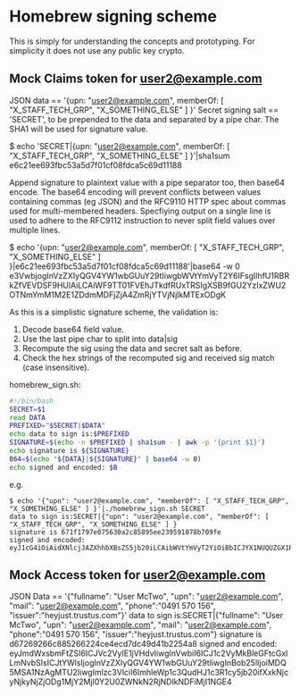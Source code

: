 # Homebrew signing scheme
This is simply for understanding the concepts and prototyping.
For simplicity it does not use any public key crypto.

## Mock Claims token for user2@example.com

JSON data == '{upn: "user2@example.com", memberOf: [ "X_STAFF_TECH_GRP", "X_SOMETHING_ELSE" ] }'
Secret signing salt == 'SECRET', to be prepended to the data and separated by a pipe char.
The SHA1 will be used for signature value.

$ echo 'SECRET|{upn: "user2@example.com", memberOf: [ "X_STAFF_TECH_GRP", "X_SOMETHING_ELSE" ] }'|sha1sum
e6c21ee693fbc53a5d7f01cf08fdca5c69d11188

Append signature to plaintext value with a pipe separator too, then base64 encode.
The base64 encoding will prevent conflicts between values containing commas (eg JSON) and the RFC9110 HTTP spec about commas used for multi-membered headers.
Specfiying output on a single line is used to adhere to the RFC9112 instruction to never split field values over multiple lines.

$ echo '{upn: "user2@example.com", memberOf: [ "X_STAFF_TECH_GRP", "X_SOMETHING_ELSE" ] }|e6c21ee693fbc53a5d7f01cf08fdca5c69d11188'|base64 -w 0
e3VwbjogInVzZXIyQGV4YW1wbGUuY29tIiwgbWVtYmVyT2Y6IFsgIlhfU1RBRkZfVEVDSF9HUlAiLCAiWF9TT01FVEhJTkdfRUxTRSIgXSB9fGU2YzIxZWU2OTNmYmM1M2E1ZDdmMDFjZjA4ZmRjYTVjNjlkMTExODgK

As this is a simplistic signature scheme, the validation is:
1. Decode base64 field value.
2. Use the last pipe char to split into data|sig
3. Recompute the sig using the data and secret salt as before.
4. Check the hex strings of the recomputed sig and received sig match (case insensitive).

homebrew_sign.sh:  
```bash
#!/bin/bash
SECRET=$1
read DATA
PREFIXED="$SECRET|$DATA"
echo data to sign is:$PREFIXED
SIGNATURE=$(echo -n $PREFIXED | sha1sum - | awk -p '{print $1}')
echo signature is ${SIGNATURE}
B64=$(echo "${DATA}|${SIGNATURE}" | base64 -w 0)
echo signed and encoded: $B
```

e.g. 
```shell
$ echo '{"upn": "user2@example.com", "memberOf": [ "X_STAFF_TECH_GRP", "X_SOMETHING_ELSE" ] }'|./homebrew_sign.sh SECRET
data to sign is:SECRET|{"upn": "user2@example.com", "memberOf": [ "X_STAFF_TECH_GRP", "X_SOMETHING_ELSE" ] }
signature is 671f1797e075630a2c85895ee239591878b709fe
signed and encoded: eyJ1cG4iOiAidXNlcjJAZXhhbXBsZS5jb20iLCAibWVtYmVyT2YiOiBbICJYX1NUQUZGX1RFQ0hfR1JQIiwgIlhfU09NRVRISU5HX0VMU0UiIF0gfXw2NzFmMTc5N2UwNzU2MzBhMmM4NTg5NWVlMjM5NTkxODc4YjcwOWZl

```

## Mock Access token for user2@example.com
JSON Data == '{"fullname": "User McTwo", "upn": "user2@example.com", "mail": "user2@example.com", "phone":"0491 570 156", "issuer":"heyjust.trustus.com"}'
data to sign is:SECRET|{"fullname": "User McTwo", "upn": "user2@example.com", "mail": "user2@example.com", "phone":"0491 570 156", "issuer":"heyjust.trustus.com"}
signature is d67269266c885266224ce4ecd7dc49d41b2254a8
signed and encoded: eyJmdWxsbmFtZSI6ICJVc2VyIE1jVHdvIiwgInVwbiI6ICJ1c2VyMkBleGFtcGxlLmNvbSIsICJtYWlsIjogInVzZXIyQGV4YW1wbGUuY29tIiwgInBob25lIjoiMDQ5MSA1NzAgMTU2IiwgImlzc3VlciI6ImhleWp1c3QudHJ1c3R1cy5jb20ifXxkNjcyNjkyNjZjODg1MjY2MjI0Y2U0ZWNkN2RjNDlkNDFiMjI1NGE4

